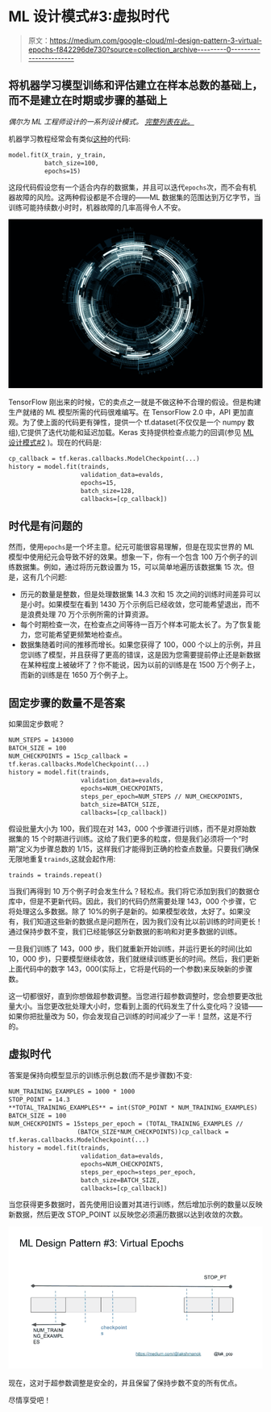 # ML 设计模式#3:虚拟时代

> 原文：<https://medium.com/google-cloud/ml-design-pattern-3-virtual-epochs-f842296de730?source=collection_archive---------0----------------------->

## 将机器学习模型训练和评估建立在样本总数的基础上，而不是建立在时期或步骤的基础上

*偶尔为 ML 工程师设计的一系列设计模式。* [*完整列表在此。*](/@lakshmanok/machine-learning-design-patterns-58e6ecb013d7)

机器学习教程经常会有类似[这种](https://www.kdnuggets.com/2018/06/keras-4-step-workflow.html)的代码:

```
model.fit(X_train, y_train, 
          batch_size=100, 
          epochs=15)
```

这段代码假设您有一个适合内存的数据集，并且可以迭代`epochs`次，而不会有机器故障的风险。这两种假设都是不合理的——ML 数据集的范围达到万亿字节，当训练可能持续数小时时，机器故障的几率高得令人不安。

![](img/19195806a8abce30175c3ef4a1fc0694.png)

TensorFlow 刚出来的时候，它的卖点之一就是不做这种不合理的假设。但是构建生产就绪的 ML 模型所需的代码很难编写。在 TensorFlow 2.0 中，API 更加直观。为了使上面的代码更有弹性，提供一个 tf.dataset(不仅仅是一个 numpy 数组),它提供了迭代功能和延迟加载。Keras 支持提供检查点能力的回调(参见 [ML 设计模式#2](https://towardsdatascience.com/ml-design-pattern-2-checkpoints-e6ca25a4c5fe) )。现在的代码是:

```
cp_callback = tf.keras.callbacks.ModelCheckpoint(...)
history = model.fit(trainds, 
                    validation_data=evalds,
                    epochs=15, 
                    batch_size=128,
                    callbacks=[cp_callback])
```

## 时代是有问题的

然而，使用`epochs`是一个坏主意。纪元可能很容易理解，但是在现实世界的 ML 模型中使用纪元会导致不好的效果。想象一下，你有一个包含 100 万个例子的训练数据集。例如，通过将历元数设置为 15，可以简单地遍历该数据集 15 次。但是，这有几个问题:

*   历元的数量是整数，但是处理数据集 14.3 次和 15 次之间的训练时间差异可以是小时。如果模型在看到 1430 万个示例后已经收敛，您可能希望退出，而不是浪费处理 70 万个示例所需的计算资源。
*   每个时期检查一次，在检查点之间等待一百万个样本可能太长了。为了恢复能力，您可能希望更频繁地检查点。
*   数据集随着时间的推移而增长。如果您获得了 100，000 个以上的示例，并且您训练了模型，并且获得了更高的错误，这是因为您需要提前停止还是新数据在某种程度上被破坏了？你不能说，因为以前的训练是在 1500 万个例子上，而新的训练是在 1650 万个例子上。

## 固定步骤的数量不是答案

如果固定步数呢？

```
NUM_STEPS = 143000
BATCH_SIZE = 100
NUM_CHECKPOINTS = 15cp_callback = tf.keras.callbacks.ModelCheckpoint(...)
history = model.fit(trainds, 
                    validation_data=evalds,
                    epochs=NUM_CHECKPOINTS,
                    steps_per_epoch=NUM_STEPS // NUM_CHECKPOINTS, 
                    batch_size=BATCH_SIZE,
                    callbacks=[cp_callback])
```

假设批量大小为 100，我们现在对 143，000 个步骤进行训练，而不是对原始数据集的 15 个时期进行训练。这给了我们更多的粒度，但是我们必须将一个“时期”定义为步骤总数的 1/15，这样我们才能得到正确的检查点数量。只要我们确保无限地重复`trainds`,这就会起作用:

```
trainds = trainds.repeat()
```

当我们再得到 10 万个例子时会发生什么？轻松点。我们将它添加到我们的数据仓库中，但是不更新代码。因此，我们的代码仍然需要处理 143，000 个步骤，它将处理这么多数据。除了 10%的例子是新的。如果模型收敛，太好了。如果没有，我们知道这些新的数据点是问题所在，因为我们没有比以前训练的时间更长！通过保持步数不变，我们已经能够区分新数据的影响和对更多数据的训练。

一旦我们训练了 143，000 步，我们就重新开始训练，并运行更长的时间(比如 10，000 步)，只要模型继续收敛，我们就继续训练更长的时间。然后，我们更新上面代码中的数字 143，000(实际上，它将是代码的一个参数)来反映新的步骤数。

这一切都很好，直到你想做超参数调整。当您进行超参数调整时，您会想要更改批量大小。当您更改批处理大小时，您看到上面的代码发生了什么变化吗？没错——如果你把批量改为 50，你会发现自己训练的时间减少了一半！显然，这是不行的。

## 虚拟时代

答案是保持向模型显示的训练示例总数(而不是步骤数)不变:

```
NUM_TRAINING_EXAMPLES = 1000 * 1000
STOP_POINT = 14.3
**TOTAL_TRAINING_EXAMPLES** = int(STOP_POINT * NUM_TRAINING_EXAMPLES)
BATCH_SIZE = 100
NUM_CHECKPOINTS = 15steps_per_epoch = (TOTAL_TRAINING_EXAMPLES // 
                   (BATCH_SIZE*NUM_CHECKPOINTS))cp_callback = tf.keras.callbacks.ModelCheckpoint(...)
history = model.fit(trainds, 
                    validation_data=evalds,
                    epochs=NUM_CHECKPOINTS,
                    steps_per_epoch=steps_per_epoch, 
                    batch_size=BATCH_SIZE,
                    callbacks=[cp_callback])
```

当您获得更多数据时，首先使用旧设置对其进行训练，然后增加示例的数量以反映新数据，然后更改 STOP_POINT 以反映您必须遍历数据以达到收敛的次数。

![](img/7ee53bac245168b438bdb1ed55fb09ed.png)

现在，这对于超参数调整是安全的，并且保留了保持步数不变的所有优点。

尽情享受吧！
